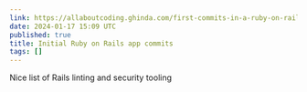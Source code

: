 ```yaml
---
link: https://allaboutcoding.ghinda.com/first-commits-in-a-ruby-on-rails-app
date: 2024-01-17 15:09 UTC
published: true
title: Initial Ruby on Rails app commits
tags: []
---
```


Nice list of Rails linting and security tooling
